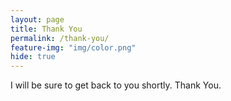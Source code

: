```yaml
---
layout: page
title: Thank You
permalink: /thank-you/
feature-img: "img/color.png"
hide: true
---
```


I will be sure to get back to you shortly. Thank You.
